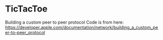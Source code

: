 # TicTacToe
Building a custom peer to peer protocol
Code is from here: https://developer.apple.com/documentation/network/building_a_custom_peer-to-peer_protocol

